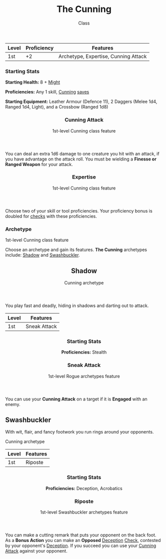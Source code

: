 <header>

# The Cunning

<p class="subheading">Class</p>

</header>

| Level | Proficiency | Features  |
| ----  | ----------- |- |
| 1st   | +2          | Archetype, Expertise, Cunning Attack |

### Starting Stats

**Starting Health:** 8 + [Might](pages/characters/attributes.md?id=might)

**Proficiencies:** Any 1 skill, [Cunning](pages/characters/attributes.md?id=cunning) [saves](pages/rules/rolling.md?id=saves)

**Starting Equipment:** Leather Armour (Defence 11), 2 Daggers (Melee 1d4, Ranged 1d4, Light), and a Crossbow (Ranged 1d8)

<header>

### Cunning Attack

<p class="subheading">1st-level Cunning class feature</p>

</header>

You can deal an extra 1d6 damage to one creature you hit with an attack, if you have advantage on the attack roll. You must be wielding a **Finesse or Ranged Weapon** for your attack.

<header>

### Expertise

<p class="subheading">1st-level Cunning class feature</p>

</header>

Choose two of your skill or tool proficiencies. Your proficiency bonus is doubled for [checks](pages/rules/rolling.md?id=checks) with these proficiencies.

### Archetype

<p class="subheading">1st-level Cunning class feature</p>

</header>

Choose an archetype and gain its features. **The Cunning** archetypes include: [Shadow](pages/classes/cunning.md?id=shadow) and [Swashbuckler](pages/classes/cunning.md?id=swashbuckler).

<header>

## Shadow

<p class="subheading">Cunning archetype</p>

</header>

You play fast and deadly, hiding in shadows and darting out to attack.

| Level | Features |
| ----  | - |
| 1st   | Sneak Attack |

<header>

### Starting Stats

**Proficiencies:** Stealth

### Sneak Attack

<p class="subheading">1st-level Rogue archetypes feature</p>

</header>

You can use your **Cunning Attack** on a target if it is **Engaged** with an enemy.

## Swashbuckler

With wit, flair, and fancy footwork you run rings around your opponents.

<p class="subheading">Cunning archetype</p>

</header>

| Level | Features |
| ----  | - |
| 1st   | Riposte |

<header>

### Starting Stats

**Proficiencies:** Deception, Acrobatics

### Riposte

<p class="subheading">1st-level Swashbuckler archetypes feature</p>

</header>

You can make a cutting remark that puts your opponent on the back foot. As a **Bonus Action** you can make an **Opposed** [Deception](pages/characters/skills.md?id=deception) [Check](pages/rules/rolling.md#checks), contested by your opponent's [Deception](pages/characters/skills.md?id=deception). If you succeed you can use your [Cunning Attack](#cunning-attack) against your opponent.

